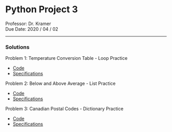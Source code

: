 # Python Project 3

Professor: Dr. Kramer \
Due Date: 2020 / 04 / 02 

---

### Solutions

Problem 1: Temperature Conversion Table - Loop Practice

- [Code](badrchoubai_02_03__01.py)
- [Specifications](specifications/problem_one.specs.md)

Problem 2: Below and Above Average - List Practice

- [Code](badrchoubai_02_03__02.py)
- [Specifications](specifications/problem_two.specs.md)

Problem 3: Canadian Postal Codes - Dictionary Practice

- [Code](badrchoubai_02_03__03.py)
- [Specifications](specifications/problem_three.specs.md)
